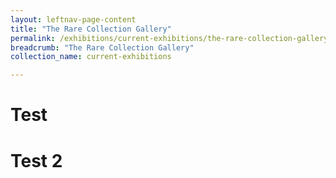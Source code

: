 ```yaml
---
layout: leftnav-page-content
title: "The Rare Collection Gallery"
permalink: /exhibitions/current-exhibitions/the-rare-collection-gallery
breadcrumb: "The Rare Collection Gallery"
collection_name: current-exhibitions

---
```


# Test

# Test 2